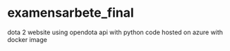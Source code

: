 # examensarbete_final
dota 2 website using opendota api with python code hosted on azure with docker image

